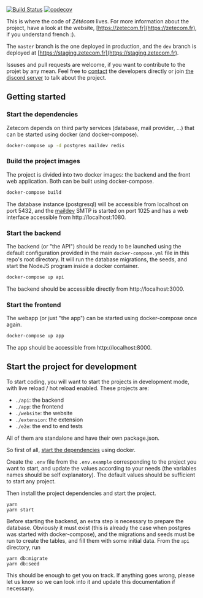 [![Build Status](https://github.com/nilscox/zetecom/workflows/build/badge.svg)](https://github.com/nilscox/zetecom/actions)
[![codecov](https://codecov.io/gh/nilscox/zetecom/branch/master/graph/badge.svg)](https://codecov.io/gh/nilscox/zetecom)

This is where the code of *Zétécom* lives. For more information about the project, have a look at the website, [https://zetecom.fr](https://zetecom.fr), if you understand french :).

The `master` branch is the one deployed in production, and the `dev` branch is deployed at [https://staging.zetecom.fr](https://staging.zetecom.fr).

Issuses and pull requests are welcome, if you want to contribute to the projet by any mean. Feel free to [contact](mailto:nils@nils.cx) the developers directly or join [the discord server](https://discord.gg/huwfqra) to talk about the project.

## Getting started

### Start the dependencies

Zetecom depends on third party services (database, mail provider, ...) that can be started using docker (and docker-compose).

```bash
docker-compose up -d postgres maildev redis
```

### Build the project images

The project is divided into two docker images: the backend and the front web application. Both can be built using docker-compose.

```bash
docker-compose build
```

The database instance (postgresql) will be accessible from localhost on port 5432, and the [maildev](https://github.com/maildev/maildev) SMTP is started on port 1025 and has a web interface accessible from http://localhost:1080.

### Start the backend

The backend (or "the API") should be ready to be launched using the default configuration provided in the main `docker-compose.yml` file in this repo's root directory. It will run the database migrations, the seeds, and start the NodeJS program inside a docker container.

```bash
docker-compose up api
```

The backend should be accessible directly from http://localhost:3000.

### Start the frontend

The webapp (or just "the app") can be started using docker-compose once again.

```bash
docker-compose up app
```

The app should be accessible from http://localhost:8000.

## Start the project for development

To start coding, you will want to start the projects in development mode, with live reload / hot reload enabled. These projects are:

- `./api`: the backend
- `./app`: the frontend
- `./website`: the website
- `./extension`: the extension
- `./e2e`: the end to end tests

All of them are standalone and have their own package.json.

So first of all, [start the dependencies](#start-the-dependencies) using docker.

Create the `.env` file from the `.env.example` corresponding to the project you want to start, and update the values according to your needs (the variables names should be self explanatory). The default values should be sufficient to start any project.

Then install the project dependencies and start the project.

```
yarn
yarn start
```

Before starting the backend, an extra step is necessary to prepare the database. Obviously it must exist (this is already the case when postgres was started with docker-compose), and the migrations and seeds must be run to create the tables, and fill them with some initial data. From the `api` directory, run

```yarn
yarn db:migrate
yarn db:seed
```

This should be enough to get you on track. If anything goes wrong, please let us know so we can look into it and update this documentation if necessary.
